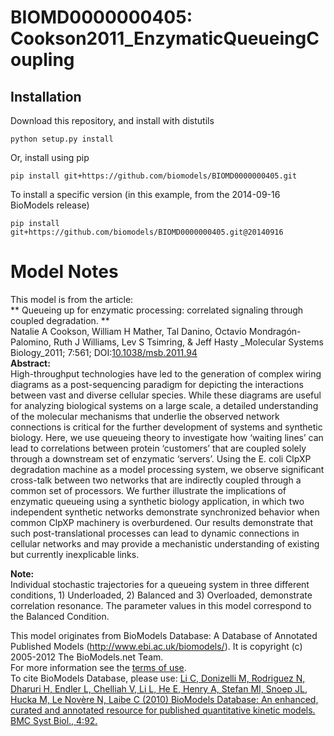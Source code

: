 # BIOMD0000000405: Cookson2011_EnzymaticQueueingCoupling

## Installation

Download this repository, and install with distutils

`python setup.py install`

Or, install using pip

`pip install git+https://github.com/biomodels/BIOMD0000000405.git`

To install a specific version (in this example, from the 2014-09-16 BioModels release)

`pip install git+https://github.com/biomodels/BIOMD0000000405.git@20140916`


# Model Notes


This model is from the article:  
** Queueing up for enzymatic processing: correlated signaling through coupled degradation. **   
Natalie A Cookson, William H Mather, Tal Danino, Octavio Mondragón-Palomino,
Ruth J Williams, Lev S Tsimring, & Jeff Hasty _Molecular Systems Biology_2011;
7:561; DOI:[10.1038/msb.2011.94](http://dx.doi.org/10.1038/msb.2011.94)  
**Abstract:**   
High-throughput technologies have led to the generation of complex wiring
diagrams as a post-sequencing paradigm for depicting the interactions between
vast and diverse cellular species. While these diagrams are useful for
analyzing biological systems on a large scale, a detailed understanding of the
molecular mechanisms that underlie the observed network connections is
critical for the further development of systems and synthetic biology. Here,
we use queueing theory to investigate how ‘waiting lines’ can lead to
correlations between protein ‘customers’ that are coupled solely through a
downstream set of enzymatic ‘servers’. Using the E. coli ClpXP degradation
machine as a model processing system, we observe significant cross-talk
between two networks that are indirectly coupled through a common set of
processors. We further illustrate the implications of enzymatic queueing using
a synthetic biology application, in which two independent synthetic networks
demonstrate synchronized behavior when common ClpXP machinery is overburdened.
Our results demonstrate that such post-translational processes can lead to
dynamic connections in cellular networks and may provide a mechanistic
understanding of existing but currently inexplicable links.

**Note:**   
Individual stochastic trajectories for a queueing system in three different
conditions, 1) Underloaded, 2) Balanced and 3) Overloaded, demonstrate
correlation resonance. The parameter values in this model correspond to the
Balanced Condition.

This model originates from BioModels Database: A Database of Annotated
Published Models (http://www.ebi.ac.uk/biomodels/). It is copyright (c)
2005-2012 The BioModels.net Team.  
For more information see the [terms of
use](http://www.ebi.ac.uk/biomodels/legal.html).  
To cite BioModels Database, please use: [Li C, Donizelli M, Rodriguez N,
Dharuri H, Endler L, Chelliah V, Li L, He E, Henry A, Stefan MI, Snoep JL,
Hucka M, Le Novère N, Laibe C (2010) BioModels Database: An enhanced, curated
and annotated resource for published quantitative kinetic models. BMC Syst
Biol., 4:92.](http://www.ncbi.nlm.nih.gov/pubmed/20587024)



